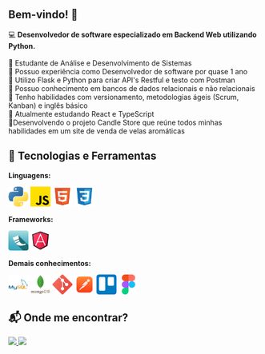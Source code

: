 ## Bem-vindo! 👋

<p>
  💻 <b>Desenvolvedor de software especializado em Backend Web utilizando Python.</b> <br><br>
  🔹 Estudante de Análise e Desenvolvimento de Sistemas<br>
  🔹 Possuo experiência como Desenvolvedor de software por quase 1 ano<br>
  🔹 Utilizo Flask e Python para criar API's Restful e testo com Postman<br>
  🔹 Possuo conhecimento em bancos de dados relacionais e não relacionais<br>
  🔹 Tenho habilidades com versionamento, metodologias ágeis (Scrum, Kanban) e inglês básico<br>
  🔹 Atualmente estudando React e TypeScript<br>
  🔹Desenvolvendo o projeto Candle Store que reúne todos minhas habilidades em um site de venda de velas aromáticas
</p>

## 🚀 **Tecnologias e Ferramentas**
<b>Linguagens:</b>
<p>
  <img src="https://github.com/GabrielAugusto842/GabrielAugusto842/blob/main/assets/python.png" width="40" title="Python" style="pointer-events: none; user-select: none;">
  <img src="https://github.com/GabrielAugusto842/GabrielAugusto842/blob/main/assets/js.png" width="40" title="JavaScript">
  <img src="https://github.com/GabrielAugusto842/GabrielAugusto842/blob/main/assets/html.png" width="40" title="HTML5">
  <img src="https://github.com/GabrielAugusto842/GabrielAugusto842/blob/main/assets/css.png" width="40" title="CSS3">
</p>
<b>Frameworks:</b>
<p>
  <img src="https://github.com/GabrielAugusto842/GabrielAugusto842/blob/main/assets/Flask.png" width="40" title="Flask">
  <img src="https://github.com/GabrielAugusto842/GabrielAugusto842/blob/main/assets/angularjs.png" width="40" title="AngularJS">
</p>
<b>Demais conhecimentos:</b>
<p>
  <img src="https://github.com/GabrielAugusto842/GabrielAugusto842/blob/main/assets/mysql.png" width="40" title="MySQL">
  <img src="https://github.com/GabrielAugusto842/GabrielAugusto842/blob/main/assets/mongodb.png" width="40" title="MongoDB">
  <img src="https://github.com/GabrielAugusto842/GabrielAugusto842/blob/main/assets/git.png" width="40" title="GIT">
  <img src="https://github.com/GabrielAugusto842/GabrielAugusto842/blob/main/assets/postman.png" width="40" title="Postman">
  <img src="https://github.com/GabrielAugusto842/GabrielAugusto842/blob/main/assets/Trello.png" width="40" title="Trello">
  <img src="https://github.com/GabrielAugusto842/GabrielAugusto842/blob/main/assets/figma.png" width="40" title="Figma">
</p>

## 📬 Onde me encontrar?
<a href="https://www.linkedin.com/in/gabrielsantos-developer" target="_blank">
  <img src="https://img.shields.io/badge/LinkedIn-0077B5?style=for-the-badge&logo=linkedin&logoColor=white" />
</a>
<a href="mailto:gabrielmacchi.santos@gmail.com?subject=Contato%20via%20GitHub!" target="_blank">
  <img src="https://img.shields.io/badge/Gmail-D14836?style=for-the-badge&logo=gmail&logoColor=white" />
</a>

<!--
**GabrielAugusto842/GabrielAugusto842** is a ✨ _special_ ✨ repository because its `README.md` (this file) appears on your GitHub profile.

Here are some ideas to get you started:

- 🔭 I’m currently working on ...
- 🌱 I’m currently learning ...
- 👯 I’m looking to collaborate on ...
- 🤔 I’m looking for help with ...
- 💬 Ask me about ...
- 📫 How to reach me: ...
- 😄 Pronouns: ...
- ⚡ Fun fact: ...
-->
